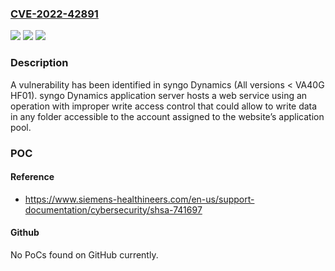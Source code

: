 ### [CVE-2022-42891](https://cve.mitre.org/cgi-bin/cvename.cgi?name=CVE-2022-42891)
![](https://img.shields.io/static/v1?label=Product&message=syngo%20Dynamics&color=blue)
![](https://img.shields.io/static/v1?label=Version&message=All%20versions%20%3C%20VA40G%20HF01%20&color=brightgreen)
![](https://img.shields.io/static/v1?label=Vulnerability&message=CWE-73%3A%20External%20Control%20of%20File%20Name%20or%20Path&color=brightgreen)

### Description

A vulnerability has been identified in syngo Dynamics (All versions < VA40G HF01). syngo Dynamics application server hosts a web service using an operation with improper write access control that could allow to write data in any folder accessible to the account assigned to the website’s application pool.

### POC

#### Reference
- https://www.siemens-healthineers.com/en-us/support-documentation/cybersecurity/shsa-741697

#### Github
No PoCs found on GitHub currently.

